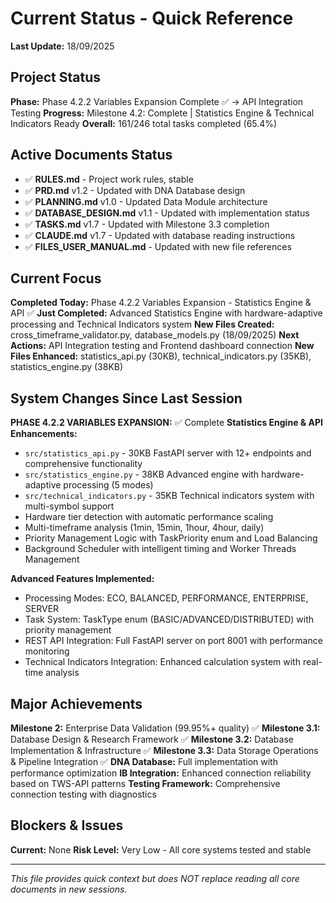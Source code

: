 # Current Status - Quick Reference
**Last Update:** 18/09/2025

## Project Status
**Phase:** Phase 4.2.2 Variables Expansion Complete ✅ → API Integration Testing
**Progress:** Milestone 4.2: Complete | Statistics Engine & Technical Indicators Ready
**Overall:** 161/246 total tasks completed (65.4%)

## Active Documents Status
- ✅ **RULES.md** - Project work rules, stable
- ✅ **PRD.md** v1.2 - Updated with DNA Database design
- ✅ **PLANNING.md** v1.0 - Updated Data Module architecture
- ✅ **DATABASE_DESIGN.md** v1.1 - Updated with implementation status
- ✅ **TASKS.md** v1.7 - Updated with Milestone 3.3 completion
- ✅ **CLAUDE.md** v1.7 - Updated with database reading instructions
- ✅ **FILES_USER_MANUAL.md** - Updated with new file references

## Current Focus
**Completed Today:** Phase 4.2.2 Variables Expansion - Statistics Engine & API ✅
**Just Completed:** Advanced Statistics Engine with hardware-adaptive processing and Technical Indicators system
**New Files Created:** cross_timeframe_validator.py, database_models.py (18/09/2025)
**Next Actions:** API Integration testing and Frontend dashboard connection
**New Files Enhanced:** statistics_api.py (30KB), technical_indicators.py (35KB), statistics_engine.py (38KB)

## System Changes Since Last Session
**PHASE 4.2.2 VARIABLES EXPANSION:** ✅ Complete
**Statistics Engine & API Enhancements:**
- `src/statistics_api.py` - 30KB FastAPI server with 12+ endpoints and comprehensive functionality
- `src/statistics_engine.py` - 38KB Advanced engine with hardware-adaptive processing (5 modes)
- `src/technical_indicators.py` - 35KB Technical indicators system with multi-symbol support
- Hardware tier detection with automatic performance scaling
- Multi-timeframe analysis (1min, 15min, 1hour, 4hour, daily)
- Priority Management Logic with TaskPriority enum and Load Balancing
- Background Scheduler with intelligent timing and Worker Threads Management

**Advanced Features Implemented:**
- Processing Modes: ECO, BALANCED, PERFORMANCE, ENTERPRISE, SERVER
- Task System: TaskType enum (BASIC/ADVANCED/DISTRIBUTED) with priority management
- REST API Integration: Full FastAPI server on port 8001 with performance monitoring
- Technical Indicators Integration: Enhanced calculation system with real-time analysis

## Major Achievements
**Milestone 2:** Enterprise Data Validation (99.95%+ quality) ✅
**Milestone 3.1:** Database Design & Research Framework ✅
**Milestone 3.2:** Database Implementation & Infrastructure ✅
**Milestone 3.3:** Data Storage Operations & Pipeline Integration ✅
**DNA Database:** Full implementation with performance optimization
**IB Integration:** Enhanced connection reliability based on TWS-API patterns
**Testing Framework:** Comprehensive connection testing with diagnostics

## Blockers & Issues
**Current:** None
**Risk Level:** Very Low - All core systems tested and stable

---
*This file provides quick context but does NOT replace reading all core documents in new sessions.*